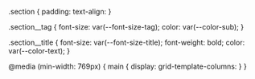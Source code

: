 .section {
    padding:
    text-align: 
}

.section__tag {
    font-size: var(--font-size-tag);
    color: var(--color-sub);
}

.section__title {
    font-size: var(--font-size-title);
    font-weight: bold;
    color: var(--color-text);
}

@media (min-width: 769px) {
    main {
        display: 
        grid-template-columns: 
    }
}